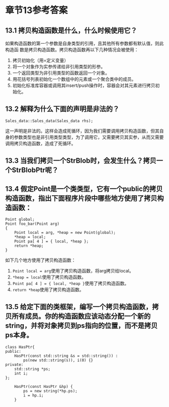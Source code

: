 # 章节13参考答案
## 13.1 拷贝构造函数是什么，什么时候使用它？

如果构造函数的第一个参数是自身类型的引用，且其他所有参数都有默认值，则此构造函
数是拷贝构造函数。拷贝构造函数再以下几种情况会被使用：
1. 拷贝初始化（用=定义变量）
2. 将一个对象作为实参传递给非引用类型的形参。
3. 一个返回类型为非引用类型的函数返回一个对象。
4. 用花括号列表初始化一个数组中的元素或一个聚合类中的成员。
5. 初始化标准库容器或调用其insert/push操作时，容器会对其元素进行拷贝初始化。

## 13.2 解释为什么下面的声明是非法的？
```
Sales_data::Sales_data(Sales_data rhs);
```
这一声明是非法的。这样会造成死循环，因为我们需要调用拷贝构造函数，但其自身的参数类型也是非引用类型类型，为了调用它，又需要拷贝其实参，从而又需要调用拷贝构造函数，造成了死循环。

## 13.3 当我们拷贝一个StrBlob时，会发生什么？拷贝一个StrBlobPtr呢？

## 13.4 假定Point是一个类类型，它有一个public的拷贝构造函数，指出下面程序片段中哪些地方使用了拷贝构造函数：
```
Point global;
Point foo_bar(Point arg)
{
    Point local = arg, *heap = new Point(global);
    *heap = local;
    Point pa[ 4 ] = { local, *heap };
    return *heap;
}
```
如下几个地方使用了拷贝构造函数：
1. `Point local = arg`使用了拷贝构造函数，将arg拷贝给local。
2. `*heap = local`使用了拷贝构造函数。
3. `Point pa[ 4 ] = { local, *heap }`使用了拷贝构造函数。
4. `return *heap`使用了拷贝构造函数。

## 13.5 给定下面的类框架，编写一个拷贝构造函数，拷贝所有成员。你的构造函数应该动态分配一个新的string，并将对象拷贝到ps指向的位置，而不是拷贝ps本身。
```
class HasPtr{
public:
    HasPtr(const std::string &s = std::string()) : 
        ps(new std::string(s)), i(0) {}
private:
    std::string *ps;
    int i;
};
```

```
    HasPtr(const HasPtr &hp) {
        ps = new string(*hp.ps);
        i = hp.i;
    }
```

